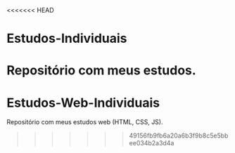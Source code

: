 <<<<<<< HEAD
# Estudos-Individuais
Repositório com meus estudos.
=======
# Estudos-Web-Individuais
Repositório com meus estudos web (HTML, CSS, JS).
>>>>>>> 49156fb9fb6a20a6b3f9b8c5e5bbee034b2a3d4a
